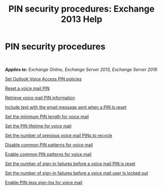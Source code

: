 ﻿---
title: 'PIN security procedures: Exchange 2013 Help'
TOCTitle: PIN security procedures
ms:assetid: 58e4b02e-dc99-46b8-a65d-d441bbfee8a9
ms:mtpsurl: https://technet.microsoft.com/en-us/library/JJ863110(v=EXCHG.150)
ms:contentKeyID: 50382996
ms.date: 12/10/2017
mtps_version: v=EXCHG.150
---

# PIN security procedures

 

_**Applies to:** Exchange Online, Exchange Server 2013, Exchange Server 2016_


[Set Outlook Voice Access PIN policies](https://docs.microsoft.com/en-us/exchange/voice-mail-unified-messaging/set-outlook-voice-access-pin-security/set-pin-policies)

[Reset a voice mail PIN](https://docs.microsoft.com/en-us/exchange/voice-mail-unified-messaging/set-outlook-voice-access-pin-security/reset-a-voice-mail-pin)

[Retrieve voice mail PIN information](retrieve-voice-mail-pin-information-exchange-2013-help.md)

[Include text with the email message sent when a PIN Is reset](https://docs.microsoft.com/en-us/exchange/voice-mail-unified-messaging/set-outlook-voice-access-pin-security/include-text-in-email-sent-when-pin-is-reset)

[Set the minimum PIN length for voice mail](https://docs.microsoft.com/en-us/exchange/voice-mail-unified-messaging/set-outlook-voice-access-pin-security/set-minimum-pin-length)

[Set the PIN lifetime for voice mail](set-the-pin-lifetime-for-voice-mail-exchange-2013-help.md)

[Set the number of previous voice mail PINs to recycle](https://docs.microsoft.com/en-us/exchange/voice-mail-unified-messaging/set-outlook-voice-access-pin-security/set-number-of-previous-pins-to-recycle)

[Disable common PIN patterns for voice mail](https://docs.microsoft.com/en-us/exchange/voice-mail-unified-messaging/set-outlook-voice-access-pin-security/disable-common-pin-patterns)

[Enable common PIN patterns for voice mail](enable-common-pin-patterns-for-voice-mail-exchange-2013-help.md)

[Set the number of sign-in failures before a voice mail PIN is reset](https://docs.microsoft.com/en-us/exchange/voice-mail-unified-messaging/set-outlook-voice-access-pin-security/set-number-of-sign-in-failures-before-pin-reset)

[Set the number of sign-in failures before a voice mail user Is locked out](https://docs.microsoft.com/en-us/exchange/voice-mail-unified-messaging/set-outlook-voice-access-pin-security/set-number-of-sign-in-failures-before-lock-out)

[Enable PIN-less sign-Ins for voice mail](enable-pin-less-sign-ins-for-voice-mail-exchange-2013-help.md)

